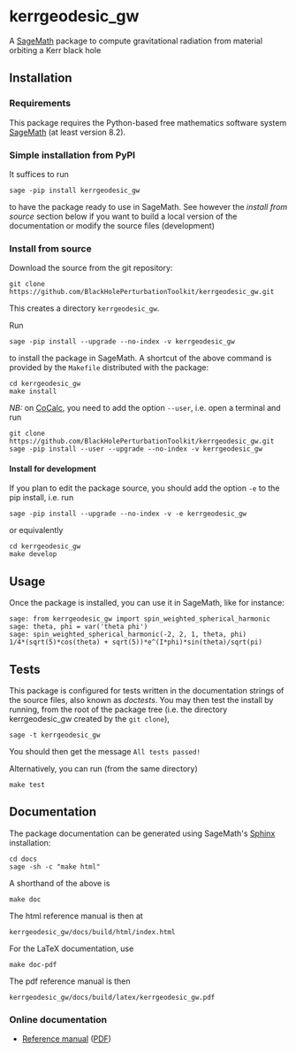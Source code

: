 # kerrgeodesic_gw

A [SageMath](http://www.sagemath.org/) package to compute gravitational radiation from material orbiting a Kerr black hole

## Installation

### Requirements

This package requires the Python-based free mathematics software system [SageMath](http://www.sagemath.org/) (at least version 8.2).

### Simple installation from PyPI

It suffices to run

	sage -pip install kerrgeodesic_gw

to have the package ready to use in SageMath.
See however the *install from source* section below if you want to build a
local version of the documentation or modify the source files (development)

### Install from source

Download the source from the git repository:

	git clone https://github.com/BlackHolePerturbationToolkit/kerrgeodesic_gw.git

This creates a directory `kerrgeodesic_gw`.

Run

	sage -pip install --upgrade --no-index -v kerrgeodesic_gw

to install the package in SageMath.
A shortcut of the above command is provided by the `Makefile` distributed with the package:

	cd kerrgeodesic_gw
	make install

*NB:* on [CoCalc](https://cocalc.com), you need to add the option `--user`, i.e. open a terminal and run

	git clone https://github.com/BlackHolePerturbationToolkit/kerrgeodesic_gw.git
	sage -pip install --user --upgrade --no-index -v kerrgeodesic_gw

#### Install for development

If you plan to edit the package source, you should add the option `-e` to the pip install, i.e. run

	sage -pip install --upgrade --no-index -v -e kerrgeodesic_gw

or equivalently

	cd kerrgeodesic_gw
	make develop

## Usage

Once the package is installed, you can use it in SageMath, like for instance:

	sage: from kerrgeodesic_gw import spin_weighted_spherical_harmonic
	sage: theta, phi = var('theta phi')
	sage: spin_weighted_spherical_harmonic(-2, 2, 1, theta, phi)
	1/4*(sqrt(5)*cos(theta) + sqrt(5))*e^(I*phi)*sin(theta)/sqrt(pi)


## Tests

This package is configured for tests written in the documentation strings of the source files, also known as *doctests*.
You may then test the install by running, from the root of the package tree
(i.e. the directory kerrgeodesic_gw created by the `git clone`),

	sage -t kerrgeodesic_gw

You should then get the message `All tests passed!`

Alternatively, you can run (from the same directory)

	make test


## Documentation

The package documentation can be generated using SageMath's [Sphinx](http://www.sphinx-doc.org/) installation:

	cd docs
	sage -sh -c "make html"

A shorthand of the above is

	make doc

The html reference manual is then at

	kerrgeodesic_gw/docs/build/html/index.html

For the LaTeX documentation, use

	make doc-pdf

The pdf reference manual is then

	kerrgeodesic_gw/docs/build/latex/kerrgeodesic_gw.pdf

### Online documentation

- [Reference manual](https://share.cocalc.com/share/2b3f8da9-6d53-4261-b5a5-ff27b5450abb/kerrgeodesic_gw/docs/build/html/index.html) ([PDF](https://cocalc.com/share/2b3f8da9-6d53-4261-b5a5-ff27b5450abb/kerrgeodesic_gw/docs/build/latex/kerrgeodesic_gw.pdf))
